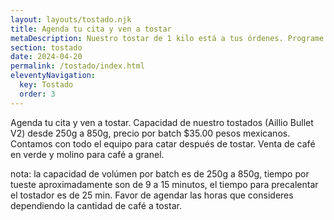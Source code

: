 ```yaml
---
layout: layouts/tostado.njk
title: Agenda tu cita y ven a tostar
metaDescription: Nuestro tostar de 1 kilo está a tus órdenes. Programe su tiempo y estaremos listos para usted.
section: tostado
date: 2024-04-20
permalink: /tostado/index.html
eleventyNavigation:
  key: Tostado
  order: 3
---
```


Agenda tu cita y ven a tostar. Capacidad de nuestro tostados (Aillio Bullet V2) desde 250g a 850g, precio por batch $35.00 pesos mexicanos. Contamos con todo el equipo para catar después de tostar. Venta de café en verde y molino para café a granel.

nota: la capacidad de volúmen por batch es de 250g a 850g, tiempo por tueste aproximadamente son de 9 a 15 minutos, el tiempo para precalentar el tostador es de 25 min. Favor de agendar las horas que consideres dependiendo la cantidad de café a tostar.